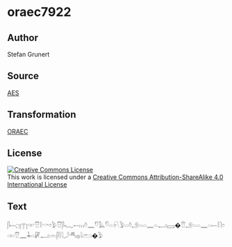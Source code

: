# oraec7922

## Author

Stefan Grunert

## Source

[AES](https://github.com/simondschweitzer/aes)

## Transformation

[ORAEC](https://oraec.github.io/)

## License

<a rel="license" href="http://creativecommons.org/licenses/by-sa/4.0/"><img alt="Creative Commons License" style="border-width:0" src="https://i.creativecommons.org/l/by-sa/4.0/88x31.png" /></a><br />This work is licensed under a <a rel="license" href="http://creativecommons.org/licenses/by-sa/4.0/">Creative Commons Attribution-ShareAlike 4.0 International License</a>

## Text

𓋴𓍿𓐎𓉲𓎱𓎯𓎛𓎡𓏌𓅱𓎯𓋴𓆑𓍿𓏥𓏊𓈖𓎸𓅓𓎸𓏏𓍯𓅱𓏏𓏊𓄂𓏏𓏏𓈖𓏏𓂝𓈙�𓎰𓄂𓏏𓏏𓈖𓏏𓍿𓎛𓌙𓏌𓏒𓎯𓈖𓇓𓏏𓏞𓂝𓏛𓋴𓌉𓇋𓌳𓄪𓐍𓇋𓂧�𓅱<br>

